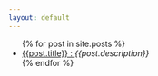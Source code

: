 ```yaml
---
layout: default
---
```


<!-- <ul>
  {% for category in site.categories %}
    <li>
      <a href="{{category.url}}" >{{ category | first }}</a>
    </li>
  {% endfor %}
</ul> -->


<ul>
  {% for post in site.posts %}
  <li>
  <a href="{{post.url}}"> {{post.title}} : </a>
   <i>{{post.description}}</i>
  </li>
  {% endfor %}
</ul>
